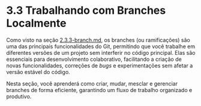 # 3.3 Trabalhando com Branches Localmente

Como visto na seção [2.3.3-branch.md](../../2.-fundamentos-de-controle-de-versao-e-git/2.3-conceitos-fundamentais-do-git/2.3.3-branch.md "mention"), os branches (ou ramificações) são uma das principais funcionalidades do Git, permitindo que você trabalhe em diferentes versões de um projeto sem interferir no código principal. Elas são essenciais para desenvolvimento colaborativo, facilitando a criação de novas funcionalidades, correções de _bugs_ e experimentações sem afetar a versão estável do código.

Nesta seção, você aprenderá como criar, mudar, mesclar e gerenciar branches de forma eficiente, garantindo um fluxo de trabalho organizado e produtivo.
